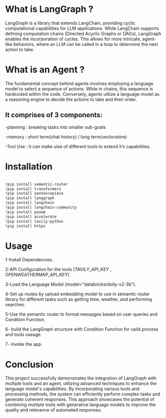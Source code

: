 # What is LangGraph ?
LangGraph is a library that extends LangChain, providing cyclic computational capabilities for LLM applications. While LangChain supports defining computation chains (Directed Acyclic Graphs or DAGs), LangGraph enables the incorporation of cycles. This allows for more intricate, agent-like behaviors, where an LLM can be called in a loop to determine the next action to take.

# What is an Agent ?
The fundamental concept behind agents involves employing a language model to select a sequence of actions. While in chains, this sequence is hardcoded within the code. Conversely, agents utilize a language model as a reasoning engine to decide the actions to take and their order.

## It comprises of 3 components:

-planning : breaking tasks into smaller sub-goals

-memory : short term(chat history) / long term(vectorstore)

-Tool Use : It can make uise of different tools to extend it’s capabilities.

# Installation

```bash

!pip install semantic-router
!pip install transformers
!pip install sentencepiece
!pip install langgraph
!pip install langchain
!pip install langchain-community
!pip install pyowm
!pip install accelerate
!pip install tavily-python
!pip install httpx
```
# Usage

1-Install Dependencies.

2-API Configuration for the tools (TAVILY_API_KEY , OPENWEATHERMAP_API_KEY).

3-Load the Language Model (model="databricks/dolly-v2-3b").

4-Set up routes by upload embedding model to use in semantic router library for different tasks such as getting time, weather, and performing searches.

5-Use the semantic router to format messages based on user queries and Condition Function.

6- build the LangGraph structure with Condition Function for valid process and tools useage.

7- invoke the app.

# Conclusion
This project successfully demonstrates the integration of LangGraph with multiple tools and an agent, utilizing advanced techniques to enhance the language model's capabilities. By incorporating various tools and processing methods, the system can efficiently perform complex tasks and generate coherent responses. This approach showcases the potential of combining multiple tools with generative language models to improve the quality and relevance of automated responses.

